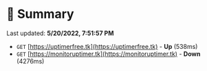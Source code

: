# 📖 Summary
Last updated: **5/20/2022, 7:51:57 PM**

- `GET` [https://uptimerfree.tk](https://uptimerfree.tk) - **Up** (538ms)
- `GET` [https://monitoruptimer.tk](https://monitoruptimer.tk) - **Down** (4276ms)
